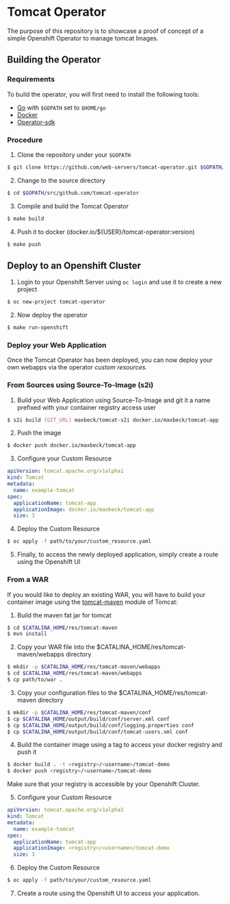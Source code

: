 # Tomcat Operator
The purpose of this repository is to showcase a proof of concept of a simple Openshift Operator to manage tomcat Images.

## Building the Operator
### Requirements
To build the operator, you will first need to install the following tools: 
* [Go](https://github.com/golang/go) with `$GOPATH` set to `$HOME/go`
* [Docker](https://www.docker.com/)
* [Operator-sdk](https://github.com/operator-framework/operator-sdk)

### Procedure
1. Clone the repository under your `$GOPATH`
```bash
$ git clone https://github.com/web-servers/tomcat-operator.git $GOPATH/src/github.com/tomcat-operator
```

2. Change to the source directory
```bash
$ cd $GOPATH/src/github.com/tomcat-operator
```

3. Compile and build the Tomcat Operator
```bash
$ make build
```
4. Push it to docker (docker.io/${USER}/tomcat-operator:version)
```bash
$ make push
```

## Deploy to an Openshift Cluster
1. Login to your Openshift Server using `oc login` and use it to create a new project
```bash
$ oc new-project tomcat-operator
```

2. Now deploy the operator
```bash
$ make run-openshift
```

### Deploy your Web Application
Once the Tomcat Operator has been deployed, you can now deploy your own webapps via the operator _custom resources_.

### From Sources using Source-To-Image (s2i)

1. Build your Web Application using Source-To-Image and git it a name prefixed with your container registry access user
```bash
$ s2i build [GIT_URL] maxbeck/tomcat-s2i docker.io/maxbeck/tomcat-app
```

2. Push the image
```bash
$ docker push docker.io/maxbeck/tomcat-app
```

3. Configure your Custom Resource
```yaml
apiVersion: tomcat.apache.org/v1alpha1
kind: Tomcat
metadata:
  name: example-tomcat
spec:
  applicationName: tomcat-app
  applicationImage: docker.io/maxbeck/tomcat-app
  size: 3
```

4. Deploy the Custom Resource
```bash
$ oc apply -f path/to/your/custom_resource.yaml
```

5. Finally, to access the newly deployed application, simply create a route using the Openshift UI

### From a WAR
If you would like to deploy an existing WAR, you will have to build your container image using the [tomcat-maven](https://github.com/apache/tomcat/tree/9.0.24/res/tomcat-maven) module of Tomcat:
1. Build the maven fat jar for tomcat
```bash
$ cd $CATALINA_HOME/res/tomcat-maven
$ mvn install
```

2. Copy your WAR file into the $CATALINA_HOME/res/tomcat-maven/webapps directory
```bash
$ mkdir -p $CATALINA_HOME/res/tomcat-maven/webapps
$ cd $CATALINA_HOME/res/tomcat-maven/webapps
$ cp path/to/war .
```

3. Copy your configuration files to the $CATALINA_HOME/res/tomcat-maven directory
```bash
$ mkdir -p $CATALINA_HOME/res/tomcat-maven/conf
$ cp $CATALINA_HOME/output/build/conf/server.xml conf
$ cp $CATALINA_HOME/output/build/conf/logging.properties conf
$ cp $CATALINA_HOME/output/build/conf/tomcat-users.xml conf
```

4. Build the container image using a tag to access your docker registry and push it
```bash
$ docker build . -t <registry>/<username>/tomcat-demo
$ docker push <registry>/<username>/tomcat-demo
```
Make sure that your registry is accessible by your Openshift Cluster.

5. Configure your Custom Resource
```yaml
apiVersion: tomcat.apache.org/v1alpha1
kind: Tomcat
metadata:
  name: example-tomcat
spec:
  applicationName: tomcat-app
  applicationImage: <registry>/<username>/tomcat-demo
  size: 3
```

6. Deploy the Custom Resource
```bash
$ oc apply -f path/to/your/custom_resource.yaml
```

7. Create a route using the Openshift UI to access your application.
